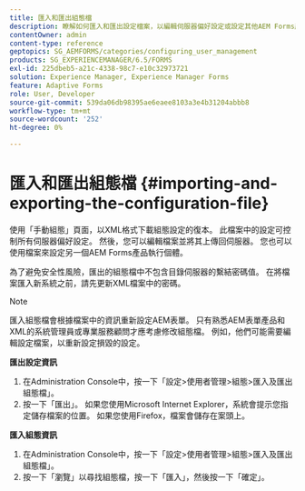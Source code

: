 ```yaml
---
title: 匯入和匯出組態檔
description: 瞭解如何匯入和匯出設定檔案，以編輯伺服器偏好設定或設定其他AEM Forms產品執行個體。
contentOwner: admin
content-type: reference
geptopics: SG_AEMFORMS/categories/configuring_user_management
products: SG_EXPERIENCEMANAGER/6.5/FORMS
exl-id: 225dbeb5-a21c-4338-98c7-e10c32973721
solution: Experience Manager, Experience Manager Forms
feature: Adaptive Forms
role: User, Developer
source-git-commit: 539da06db98395ae6eaee8103a3e4b31204abbb8
workflow-type: tm+mt
source-wordcount: '252'
ht-degree: 0%

---
```


# 匯入和匯出組態檔 {#importing-and-exporting-the-configuration-file}

使用「手動組態」頁面，以XML格式下載組態設定的復本。 此檔案中的設定可控制所有伺服器偏好設定。 然後，您可以編輯檔案並將其上傳回伺服器。 您也可以使用檔案來設定另一個AEM Forms產品執行個體。

為了避免安全性風險，匯出的組態檔中不包含目錄伺服器的繫結密碼值。 在將檔案匯入新系統之前，請先更新XML檔案中的密碼。

>[!NOTE]
>
>匯入組態檔會根據檔案中的資訊重新設定AEM表單。 只有熟悉AEM表單產品和XML的系統管理員或專業服務顧問才應考慮修改組態檔。 例如，他們可能需要編輯設定檔案，以重新設定損毀的設定。

**匯出設定資訊**

1. 在Administration Console中，按一下「設定>使用者管理>組態>匯入及匯出組態檔」。
1. 按一下「匯出」。 如果您使用Microsoft Internet Explorer，系統會提示您指定儲存檔案的位置。 如果您使用Firefox，檔案會儲存在案頭上。

**匯入組態資訊**

1. 在Administration Console中，按一下「設定>使用者管理>組態>匯入及匯出組態檔」。
1. 按一下「瀏覽」以尋找組態檔，按一下「匯入」，然後按一下「確定」。
